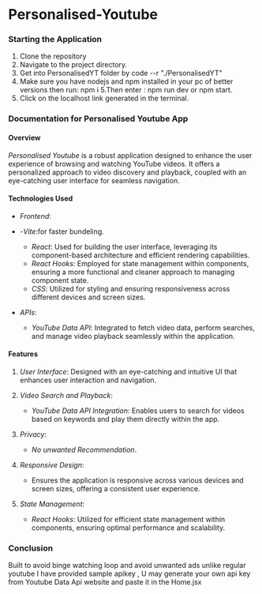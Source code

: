 # Personalised-Youtube

### Starting the Application
1. Clone the repository
2. Navigate to the project directory.
3. Get into PersonalisedYT folder by code --r "./PersonalisedYT"  
4. Make sure you have nodejs and npm installed in your pc of better versions then run:  npm i
5.Then enter : npm run dev or npm start.
6. Click on the localhost link generated in the terminal.


### Documentation for Personalised Youtube App

#### Overview

*Personalised Youtube* is a robust application designed to enhance the user experience of browsing and watching YouTube videos. It offers a personalized approach to video discovery and playback, coupled with an eye-catching user interface for seamless navigation.

#### Technologies Used

- *Frontend*:
- -*Vite*:for faster bundeling.
  - *React*: Used for building the user interface, leveraging its component-based architecture and efficient rendering capabilities.
  - *React Hooks*: Employed for state management within components, ensuring a more functional and cleaner approach to managing component state.
  - *CSS*: Utilized for styling and ensuring responsiveness across different devices and screen sizes.

- *APIs*:
  - *YouTube Data API*: Integrated to fetch video data, perform searches, and manage video playback seamlessly within the application.

#### Features

1. *User Interface*: Designed with an eye-catching and intuitive UI that enhances user interaction and navigation.
   
2. *Video Search and Playback*:
   - *YouTube Data API Integration*: Enables users to search for videos based on keywords and play them directly within the app.

3. *Privacy*:
   - *No unwanted Recommendation*.

4. *Responsive Design*:
   - Ensures the application is responsive across various devices and screen sizes, offering a consistent user experience.

5. *State Management*:
   - *React Hooks*: Utilized for efficient state management within components, ensuring optimal performance and scalability.
     
### Conclusion
Built to avoid binge watching loop and avoid unwanted ads unlike regular youtube 
I have provided sample apikey , U may generate your own api key from Youtube Data Api website and paste it in the Home.jsx
